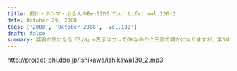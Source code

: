 ```yaml
---
title: 石川・ホンマ・ぶるんのBe-SIDE Your Life! vol.130-2
date: October 29, 2008
tags: ['2008', 'October 2008', 'vol.130']
draft: false
summary: 展開が気になる「S/N」←表示はコレでOKなのか？三部で明かになりますが、某SNSサイトにてホームページ的なものがゲリラ的に立ち上げられたという噂が入ってきました！NAMAE
---
```


http://project-phi.ddo.jp/ishikawa/ishikawa130_2.mp3